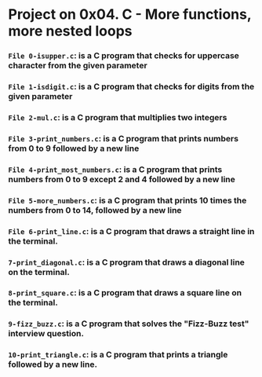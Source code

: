 # Project on 0x04. C - More functions, more nested loops

### `File 0-isupper.c`: is a C program that checks for uppercase character from the given parameter

### `File 1-isdigit.c`: is a C program that checks for digits from the given parameter

### `File 2-mul.c`: is a C program that multiplies two integers

### `File 3-print_numbers.c`: is a C program that prints numbers from 0 to 9 followed by a new line

### `File 4-print_most_numbers.c`: is a C program that prints numbers from 0 to 9 except 2 and 4 followed by a new line

### `File 5-more_numbers.c`: is a C program that prints 10 times the numbers from 0 to 14, followed by a new line

### `File 6-print_line.c`: is a C program that draws a straight line in the terminal.

### `7-print_diagonal.c`: is a C program that draws a diagonal line on the terminal.

### `8-print_square.c`: is a C program that draws a square line on the terminal.

### `9-fizz_buzz.c`: is a C program that solves the "Fizz-Buzz test" interview question.

### `10-print_triangle.c`: is a C program that prints a triangle followed by a new line.
